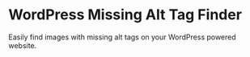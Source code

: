 # WordPress Missing Alt Tag Finder
Easily find images with missing alt tags on your WordPress powered website.
